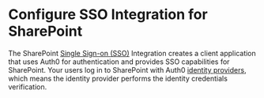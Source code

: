 # Configure SSO Integration for SharePoint

The SharePoint [Single Sign-on (SSO)](https://auth0.com/docs/sso) Integration creates a client application that uses Auth0 for authentication and provides SSO capabilities for SharePoint. Your users log in to SharePoint with Auth0 [identity providers](https://auth0.com/docs/identityproviders), which means the identity provider performs the identity credentials verification.
